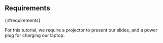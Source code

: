 ## Requirements
{:#requirements}

For this tutorial, we require a projector to present our slides,
and a power plug for charging our laptop.
